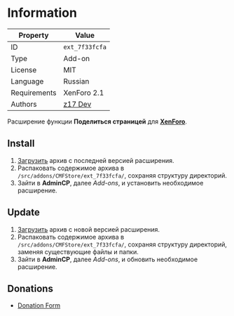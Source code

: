# Information

| Property     | Value                                              |
| ------------ | -------------------------------------------------- |
| ID           | `ext_7f33fcfa`                                     |
| Type         | Add-on                                             |
| License      | MIT                                                |
| Language     | Russian                                            |
| Requirements | XenForo 2.1                                        |
| Authors      | [z17 Dev](mailto:mail@z17.dev)                     |

Расширение функции **Поделиться страницей** для [**XenForo**](https://xenforo.com).

## Install

1. [Загрузить](https://github.com/cmfstore/xenforo-share-page/tags) архив с последней версией расширения.
2. Распаковать содержимое архива в `/src/addons/CMFStore/ext_7f33fcfa/`, сохраняя структуру директорий.
3. Зайти в **AdminCP**, далее *Add-ons*, и установить необходимое расширение.

## Update

1. [Загрузить](https://github.com/cmfstore/xenforo-share-page/tags) архив с новой версией расширения.
2. Распаковать содержимое архива в `/src/addons/CMFStore/ext_7f33fcfa/`, сохраняя структуру директорий, заменяя существующие файлы и папки.
3. Зайти в **AdminCP**, далее *Add-ons*, и обновить необходимое расширение.

## Donations

- [Donation Form](https://donation-form.github.io/)
